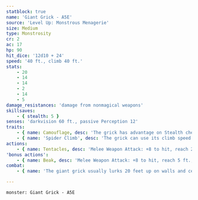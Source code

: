 ```yaml
---
statblock: true
name: 'Giant Grick - A5E'
source: 'Level Up: Monstrous Menagerie'
size: Medium
type: Monstrosity
cr: 2
ac: 17
hp: 90
hit_dice: '12d10 + 24'
speed: '40 ft., climb 40 ft.'
stats:
    - 20
    - 14
    - 14
    - 2
    - 14
    - 5
damage_resistances: 'damage from nonmagical weapons'
skillsaves:
    - { stealth: 5 }
senses: 'darkvision 60 ft., passive Perception 12'
traits:
    - { name: Camouflage, desc: 'The grick has advantage on Stealth checks made to hide in rocky terrain.' }
    - { name: 'Spider Climb', desc: 'The grick can use its climb speed even on difficult surfaces and upside down on ceilings.' }
actions:
    - { name: Tentacles, desc: 'Melee Weapon Attack: +8 to hit, reach 20 ft., one or two targets. Hit: 23 (4d8 + 5) bludgeoning damage, and if the target is a creature it makes a DC 16 Strength saving throw. On a failure, the creature is pulled to within 5 feet of the grick and grappled (escape DC 16). Until the grapple ends, the creature is restrained. The grick can grapple up to two Medium or smaller creatures or one Large creature.' }
'bonus actions':
    - { name: Beak, desc: 'Melee Weapon Attack: +8 to hit, reach 5 ft., one creature grappled by the grick. Hit: 14 (2d8 + 5) piercing damage.' }
combat:
    - { name: 'The giant grick usually lurks 20 feet up on walls and ceilings', desc: "If it can, it waits for two creatures to be within 20 feet of it before it springs its ambush. It reels its victims in, often pulling them up into the air, and gnaws them with its beak. If it's reduced to 20 hit points or fewer, it releases its victims and tries to escape." }

---
```

```statblock
monster: Giant Grick - A5E
```
